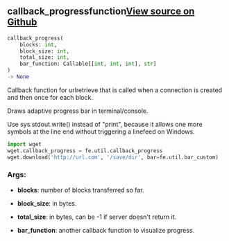 ## callback_progress<span class="tag">function</span><a class="sourcelink" href=https://github.com/fastestimator/fastestimator/blob/r1.1/fastestimator/util/wget_util.py/#L110-L141>View source on Github</a>
```python
callback_progress(
	blocks: int,
	block_size: int,
	total_size: int,
	bar_function: Callable[[int, int, int], str]
)
-> None
```
Callback function for urlretrieve that is called when a connection is created and then once for each block.

Draws adaptive progress bar in terminal/console.

Use sys.stdout.write() instead of "print", because it allows one more symbols at the line end without triggering a
linefeed on Windows.

```python
import wget
wget.callback_progress = fe.util.callback_progress
wget.download('http://url.com', '/save/dir', bar=fe.util.bar_custom)
```


<h3>Args:</h3>


* **blocks**: number of blocks transferred so far.

* **block_size**: in bytes.

* **total_size**: in bytes, can be -1 if server doesn't return it.

* **bar_function**: another callback function to visualize progress.

